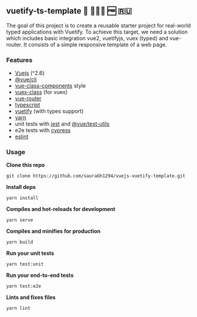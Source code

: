 ## vuetify-ts-template 🧢 👨🏻‍💻 🆓  🇷🇺

The goal of this project is to create a reusable starter project for real-world typed applications with Vuetify. To achieve this target, we need a solution which includes basic integration vue2, vuetifyjs, vuex (typed) and vue-router. It consists of a simple responsive template of a web page.

### Features
- [Vuejs][c:1] (^2.6)
- [@vue/cli][c:2]
- [vue-class-components][c:3] style
- [vuex-class][c:4] (for vuex)
- [vue-router][c:5]
- [typescript][c:6]
- [vuetify][c:7] (with types support)
- [yarn][c:8]
- unit tests with [jest][c:9] and [@vue/test-utils][c:10]
- e2e tests with [cypress][c:11]
- [eslint][c:12]

### Usage

__Clone this repo__
```
git clone https://github.com/saurabh1294/vuejs-vuetify-template.git
```

__Install deps__
```
yarn install
```

__Compiles and hot-reloads for development__
```
yarn serve
```

__Compiles and minifies for production__
```
yarn build
```

__Run your unit tests__
```
yarn test:unit
```

__Run your end-to-end tests__
```
yarn test:e2e
```

__Lints and fixes files__
```
yarn lint
```

[c:1]: https://vuejs.org/
[c:2]: https://cli.vuejs.org/guide/
[c:3]: https://github.com/vuejs/vue-class-component
[c:4]: https://github.com/ktsn/vuex-class
[c:5]: https://router.vuejs.org/
[c:6]: https://www.typescriptlang.org/
[c:7]: https://vuetifyjs.com/en/
[c:8]: https://yarnpkg.com/
[c:9]: https://jestjs.io/
[c:10]: https://vue-test-utils.vuejs.org/
[c:11]: https://www.cypress.io/
[c:12]: https://eslint.org/
